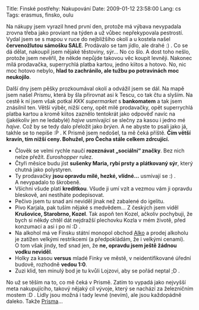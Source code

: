 Title: Finské postřehy: Nakupování
Date: 2009-01-12 23:58:00
Lang: cs
Tags: erasmus, finsko, oulu

Na nákupy jsem vyrazil hned první den, protože má výbava nevypadala zrovna třeba jako proviant na týden a už vůbec nepřekypovala pestrostí. Vydal jsem se s mapou v ruce do nejbližšího okolí a u kostela našel **červenožlutou sámošku SALE**. Prodávalo se tam jídlo, ale drahé :) . Co se dá dělat, nakoupil jsem nějaké těstoviny, sýr… No co šlo. A dost toho nešlo, protože jsem nevěřil, že někde nepůjde takovou věc koupit levněji. Nakonec milá prodavačka, superrychlá platba kartou, jedno kiitos a hotovo. No, nic moc hotovo nebylo, **hlad to zachránilo, ale tužbu po potravinách moc neukojilo**.

Další dny jsem pěšky prozkoumával okolí a odvážil jsem se dál. Na mapě jsem našel *Prismu*, která by šla přirovnat asi k Tescu, co tak čtu a slyším. Na cestě k ní jsem však potkal *KKK supermarket* s **bankomatem** a tak jsem znásilnil ten. Větší výběr, nižší ceny, opět milé prodavačky, opět superrychlá platba kartou a kromě kiitos zaznělo tentokrát jako odpověď navíc na (jakékoliv jen ne ledabylé) *hajve* usmívající se slečny za kasou i jedno mé *hajve*. Což by se tedy dalo přeložit jako *brýen*. A ne abyste to psali jako já, takhle se to nepíše :P . K Prismě jsem nedošel, ta mě čeká příště. **Čím větší kravín, tím nižší ceny. Bohužel, pro Čecha stále celkem zdrcující.**

-   Člověk se velmi rychle naučí **rozeznávat „sociální“ značky**. Bez nich nelze přežít. *Euroshopper* ru­lez.
-   Čtyři měsíce budu jíst **sušenky Maria, rybí prsty a plátkovaný sýr**, který chutná jako polystyren.
-   Ty prodavačky **jsou opravdu milé, hezké, vlídné…** usmívají se :) . A nevypadalo to škrobeně.
-   Všichni všude platí **kreditkou**. Všude ji umí vzít a vezmou vám ji opravdu bleskově, ani nestíháte podepisovat.
-   Pečivo jsem tu snad ani neviděl jinak než zabalené do igelitu.
-   Pivo Karjala, pak tuším nějaké s medvědem… Z českých jsem viděl **Krušovice, Starobrno, Kozel**. Tak aspoň ten Kozel, ačkoliv pochybuji, že bych si někdy chtěl dát nejdražší plechovku Kozla v mém životě, před konzumací a asi i po ní :D .
-   Na alkohol má ve Finsku státní monopol obchod [Alko](http://en.wikipedia.org/wiki/Alko) a prodej alkoholu je zatížen velkými restrikcemi (a předpokládám, že i velkými cenami). O tom však jindy, teď snad jen, že **ne, opravdu jsem ještě žádnou vodku neviděl**.
-   Holky za kasou **versus** mladé Finky ve městě, v neidentifikované úřední budově, rozhodně **vedou 1:0**.
-   Zuzi klid, ten minulý bod je tu kvůli Lojzovi, aby se pořád neptal ;D .

No už se těším na to, co mě čeká v Prismě. Zatím to vypadá jako nejvyšší meta nakupujícího, takový nějaký cíl vývoje, který se nachází za železničním mostem :D . Lidly jsou možná i tady levné (nevím), ale jsou každopádně daleko. Takže [Prisma](http://internetsivu.yritysopas.com/prismalimingantullioulu/)…
